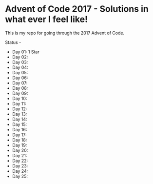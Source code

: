 # Advent of Code 2017 - Solutions in what ever I feel like!

This is my repo for going through the 2017 Advent of Code.

Status -
* Day 01: 1 Star
* Day 02: 
* Day 03: 
* Day 04: 
* Day 05: 
* Day 06: 
* Day 07: 
* Day 08: 
* Day 09:
* Day 10:
* Day 11:
* Day 12:
* Day 13:
* Day 14:
* Day 15:
* Day 16:
* Day 17:
* Day 18:
* Day 19:
* Day 20:
* Day 21:
* Day 22:
* Day 23:
* Day 24:
* Day 25:
